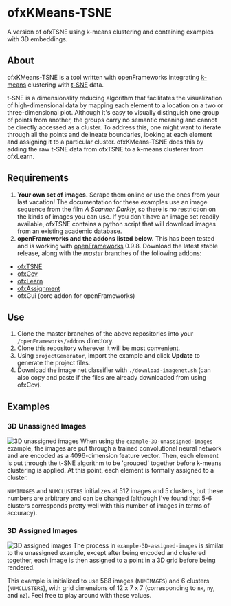 # ofxKMeans-TSNE
A version of ofxTSNE using k-means clustering and containing examples with 3D embeddings.

## About
ofxKMeans-TSNE is a tool written with openFrameworks integrating [k-means](https://projecteuclid.org/download/pdf_1/euclid.bsmsp/1200512992 "Some Methods for classification and Analysis of Multivariate Observations") clustering with [t-SNE](https://lvdmaaten.github.io/publications/papers/JMLR_2008.pdf "Visualizing Data using t-SNE") data.

t-SNE is a dimensionality reducing algorithm that facilitates the visualization of high-dimensional data by mapping each element to a location on a two or three-dimensional plot. Although it's easy to visually distinguish one group of points from another, the groups carry no semantic meaning and cannot be directly accessed as a cluster. To address this, one might want to iterate through all the points and delineate boundaries, looking at each element and assigning it to a particular cluster. ofxKMeans-TSNE does this by adding the raw t-SNE data from ofxTSNE to a k-means clusterer from ofxLearn.

## Requirements
1) **Your own set of images.** Scrape them online or use the ones from your last vacation! The documentation for these examples use an image sequence from the film *A Scanner Darkly*, so there is no restriction on the kinds of images you can use. If you don't have an image set readily available, ofxTSNE contains a python script that will download images from an existing academic database.
2) **openFrameworks and the addons listed below.** This has been tested and is working with [openFrameworks](https://openframeworks.cc/download "openFrameworks") 0.9.8. Download the latest stable release, along with the *master* branches of the following addons:
* [ofxTSNE](https://github.com/genekogan/ofxTSNE "ofxTSNE")
* [ofxCcv](https://github.com/kylemcdonald/ofxCcv "ofxCcv")
* [ofxLearn](https://github.com/genekogan/ofxLearn "ofxLearn")
* [ofxAssignment](https://github.com/kylemcdonald/ofxAssignment "ofxAssignment")
* ofxGui (core addon for openFrameworks)

## Use
1) Clone the master branches of the above repositories into your `/openFrameworks/addons` directory.
2) Clone this repository wherever it will be most convenient.
3) Using `projectGenerator`, import the example and click **Update** to generate the project files.
4) Download the image net classifier with `./download-imagenet.sh` (can also copy and paste if the files are already downloaded from using ofxCcv).

## Examples
### 3D Unassigned Images
![3D unassigned images](https://github.com/tespin/ofxKMeans-TSNE/blob/master/documentation-images/3d-unassigned-images/3d-unassigned-images-01.png)
When using the `example-3D-unassigned-images` example, the images are put through a trained convolutional neural network and are encoded as a 4096-dimension feature vector. Then, each element is put through the t-SNE algorithm to be 'grouped' together before k-means clustering is applied. At this point, each element is formally assigned to a cluster.

`NUMIMAGES` and `NUMCLUSTERS` initializes at 512 images and 5 clusters, but these numbers are arbitrary and can be changed (although I've found that 5-6 clusters corresponds pretty well with this number of images in terms of accuracy).

### 3D Assigned Images
![3D assigned images](https://github.com/tespin/ofxKMeans-TSNE/blob/master/documentation-images/3d-assigned-images/3d-assigned-images-01.png)
The process in `example-3D-assigned-images` is similar to the unassigned example, except after being encoded and clustered together, each image is then assigned to a point in a 3D grid before being rendered.

This example is initialized to use 588 images (`NUMIMAGES`) and 6 clusters (`NUMCLUSTERS`), with grid dimensions of 12 x 7 x 7 (corresponding to `nx`, `ny`, and `nz`). Feel free to play around with these values. 
